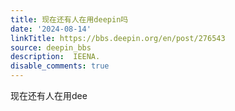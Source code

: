 ```yaml
---
title: 现在还有人在用deepin吗
date: '2024-08-14'
linkTitle: https://bbs.deepin.org/en/post/276543
source: deepin_bbs
description:  IEENA. 
disable_comments: true
---
```

现在还有人在用dee
